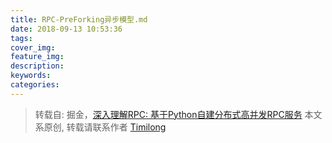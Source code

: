 ```yaml
---
title: RPC-PreForking异步模型.md
date: 2018-09-13 10:53:36
tags:
cover_img:
feature_img:
description:
keywords:
categories:
---
```


> 转载自: 掘金，[深入理解RPC: 基于Python自建分布式高并发RPC服务](https://juejin.im/book/5af56a3c518825426642e004)
> 本文系原创, 转载请联系作者 [Timilong](http://blog.timilong.com/about)


